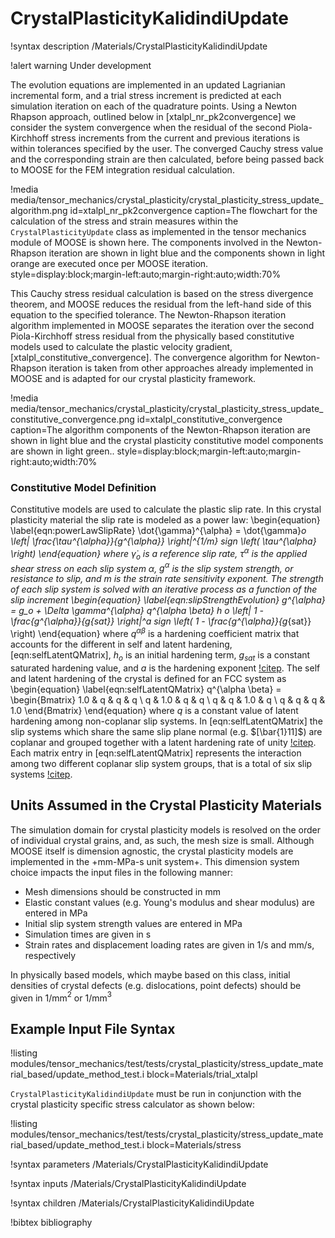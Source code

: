 # CrystalPlasticityKalidindiUpdate

!syntax description /Materials/CrystalPlasticityKalidindiUpdate

!alert warning
Under development

The evolution equations are implemented in an updated Lagrianian incremental
form, and a trial stress increment is predicted at each simulation iteration on
each of the quadrature points. Using a Newton Rhapson approach, outlined below
in [xtalpl_nr_pk2convergence] we consider the system convergence when the
residual of the second Piola-Kirchhoff stress increments from the current and
previous iterations is within tolerances specified by the user. The converged
Cauchy stress value and the corresponding strain are then calculated, before
being passed back to MOOSE for the FEM integration residual calculation.

!media media/tensor_mechanics/crystal_plasticity/crystal_plasticity_stress_update_algorithm.png
    id=xtalpl_nr_pk2convergence
    caption=The flowchart for the calculation of the stress and strain measures within the `CrystalPlasticityUpdate` class as implemented in the tensor mechanics module of MOOSE is shown here. The components involved in the Newton-Rhapson iteration are shown in light blue and the components shown in light orange are executed once per MOOSE iteration.
    style=display:block;margin-left:auto;margin-right:auto;width:70%

This Cauchy stress residual calculation is based on the stress divergence
theorem, and MOOSE reduces the residual from the left-hand side of this equation
to the specified tolerance. The Newton-Rhapson iteration algorithm implemented
in MOOSE separates the iteration over the second Piola-Kirchhoff stress residual
from the physically based constitutive models used to calculate the plastic
velocity gradient, [xtalpl_constitutive_convergence]. The convergence algorithm
for Newton-Rhapson iteration is taken from other approaches already implemented
in MOOSE and is adapted for our crystal plasticity framework.

!media media/tensor_mechanics/crystal_plasticity/crystal_plasticity_stress_update_constitutive_convergence.png
    id=xtalpl_constitutive_convergence
    caption=The algorithm components of the Newton-Rhapson iteration are shown in light blue and the crystal plasticity constitutive model components are shown in light green..
    style=display:block;margin-left:auto;margin-right:auto;width:70%


### Constitutive Model Definition

Constitutive models are used to calculate the plastic slip rate.
In this crystal plasticity material the slip rate is modeled as a power law:
\begin{equation}
  \label{eqn:powerLawSlipRate}
  \dot{\gamma}^{\alpha} = \dot{\gamma}_o \left| \frac{\tau^{\alpha}}{g^{\alpha}} \right|^{1/m} sign \left( \tau^{\alpha} \right)
\end{equation}
where $\dot{\gamma}_o$ is a reference slip rate, $\tau^{\alpha}$ is the applied
shear stress on each slip system $\alpha$, $g^{\alpha}$ is the slip system
strength, or resistance to slip, and $m$ is the strain rate sensitivity
exponent. The strength of each slip system is solved with an iterative process
as a function of the slip increment
\begin{equation}
  \label{eqn:slipStrengthEvolution}
  g^{\alpha} =  g_o + \Delta \gamma^{\alpha} q^{\alpha \beta} h _o \left| 1 - \frac{g^{\alpha}}{g_{sat}}  \right|^a sign \left( 1 - \frac{g^{\alpha}}{g_{sat}} \right)
\end{equation}
where $q^{\alpha \beta}$ is a hardening coefficient matrix that accounts for the
different in self and latent hardening, [eqn:selfLatentQMatrix], $h_o$
is an initial hardening term, $g_{sat}$ is a constant saturated hardening value,
and $a$ is the hardening exponent [!citep](kalidindi1992). The self and latent
hardening of the crystal is defined for an FCC system as
\begin{equation}
  \label{eqn:selfLatentQMatrix}
  q^{\alpha \beta} = \begin{Bmatrix}
                       1.0 & q   & q   & q  \\
                       q   & 1.0 & q   & q  \\
                       q   & q   & 1.0 & q  \\
                       q   & q   & q   & 1.0
                     \end{Bmatrix}
\end{equation}
where $q$ is a constant value of latent hardening among non-coplanar slip
systems. In [eqn:selfLatentQMatrix] the slip systems which share the
same slip plane normal (e.g. $[\bar{1}11]$) are coplanar and grouped together
with a latent hardening rate of unity [!citep](kalidindi1992). Each matrix entry in
[eqn:selfLatentQMatrix] represents the interaction among two different
coplanar slip system groups, that is a total of six slip systems
[!citep](kalidindi1992).


## Units Assumed in the Crystal Plasticity Materials

The simulation domain for crystal plasticity models is resolved on the order of
individual crystal grains, and, as such, the mesh size is small. Although MOOSE
itself is dimension agnostic, the crystal plasticity models are implemented in
the +mm-MPa-s unit system+. This dimension system choice impacts the
input files in the following manner:

- Mesh dimensions should be constructed in mm
- Elastic constant values (e.g. Young's modulus and shear modulus) are entered in MPa
- Initial slip system strength values are entered in MPa
- Simulation times are given in s
- Strain rates and displacement loading rates are given in 1/s and mm/s, respectively

In physically based models, which maybe based on this class, initial densities
of crystal defects (e.g. dislocations, point defects) should be given in
1/mm$^2$ or 1/mm$^3$

## Example Input File Syntax

!listing modules/tensor_mechanics/test/tests/crystal_plasticity/stress_update_material_based/update_method_test.i block=Materials/trial_xtalpl

`CrystalPlasticityKalidindiUpdate` must be run in conjunction with the crystal
plasticity specific  stress calculator as shown below:

!listing modules/tensor_mechanics/test/tests/crystal_plasticity/stress_update_material_based/update_method_test.i block=Materials/stress

!syntax parameters /Materials/CrystalPlasticityKalidindiUpdate

!syntax inputs /Materials/CrystalPlasticityKalidindiUpdate

!syntax children /Materials/CrystalPlasticityKalidindiUpdate

!bibtex bibliography
